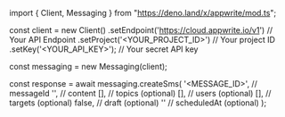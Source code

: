 import { Client, Messaging } from "https://deno.land/x/appwrite/mod.ts";

const client = new Client()
    .setEndpoint('https://cloud.appwrite.io/v1') // Your API Endpoint
    .setProject('<YOUR_PROJECT_ID>') // Your project ID
    .setKey('<YOUR_API_KEY>'); // Your secret API key

const messaging = new Messaging(client);

const response = await messaging.createSms(
    '<MESSAGE_ID>', // messageId
    '<CONTENT>', // content
    [], // topics (optional)
    [], // users (optional)
    [], // targets (optional)
    false, // draft (optional)
    '' // scheduledAt (optional)
);
